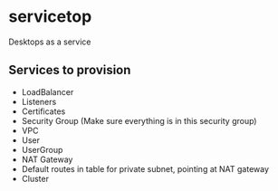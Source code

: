 # servicetop
Desktops as a service

## Services to provision

* LoadBalancer
* Listeners
* Certificates
* Security Group (Make sure everything is in this security group)
* VPC
* User
* UserGroup
* NAT Gateway
* Default routes in table for private subnet, pointing at NAT gateway
* Cluster
